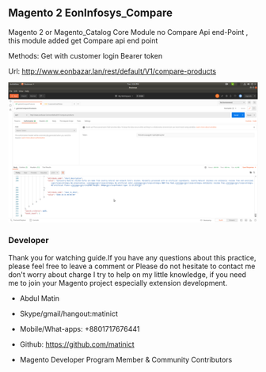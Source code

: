 
## Magento 2 EonInfosys_Compare



Magento 2 or Magento_Catalog Core Module no Compare  Api end-Point , this module added get Compare api end point



Methods: Get with customer login Bearer token

Url: http://www.eonbazar.lan/rest/default/V1/compare-products

![](doc/getCompareAllProducts.png)




### Developer


Thank you for watching guide.If you have any questions about this practice, please feel free to leave a comment or Please do not hesitate to contact me don't worry about charge I try to help  on my little knowledge, if you need me to join your Magento project especially extension development.


- Abdul Matin

- Skype/gmail/hangout:matinict

- Mobile/What-apps: +8801717676441

- Github: https://github.com/matinict

- Magento Developer Program Member & Community Contributors
